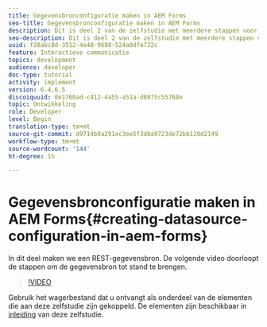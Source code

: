 ```yaml
---
title: Gegevensbronconfiguratie maken in AEM Forms
seo-title: Gegevensbronconfiguratie maken in AEM Forms
description: Dit is deel 2 van de zelfstudie met meerdere stappen voor het maken van uw eerste interactieve communicatiedocument. In dit deel maken we een REST-gegevensbron.  De volgende video doorloopt de stappen om de gegevensbron tot stand te brengen.
seo-description: Dit is deel 2 van de zelfstudie met meerdere stappen voor het maken van uw eerste interactieve communicatiedocument. In dit deel maken we een REST-gegevensbron.  De volgende video doorloopt de stappen om de gegevensbron tot stand te brengen.
uuid: f20abc8d-3512-4a48-9688-524a0dfe732c
feature: Interactieve communicatie
topics: development
audience: developer
doc-type: tutorial
activity: implement
version: 6.4,6.5
discoiquuid: 0e1760ad-c412-4a55-a51a-d0875c55768e
topic: Ontwikkeling
role: Developer
level: Begin
translation-type: tm+mt
source-git-commit: d9714b9a291ec3ee5f3dba9723de72bb120d2149
workflow-type: tm+mt
source-wordcount: '144'
ht-degree: 1%

---
```



# Gegevensbronconfiguratie maken in AEM Forms{#creating-datasource-configuration-in-aem-forms}

In dit deel maken we een REST-gegevensbron.  De volgende video doorloopt de stappen om de gegevensbron tot stand te brengen.

>[!VIDEO](https://video.tv.adobe.com/v/22344/?quality=9&learn=on)

Gebruik het wagerbestand dat u ontvangt als onderdeel van de elementen die aan deze zelfstudie zijn gekoppeld. De elementen zijn beschikbaar in [inleiding](introduction.md) van deze zelfstudie.
